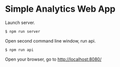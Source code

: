 # Simple Analytics Web App

Launch server.
```sh
$ npm run server
```

Open second command line window, run api.
```sh
$ npm run api
```

Open your browser, go to [http://localhost:8080/](http://localhost:8080/)